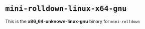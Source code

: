 # `mini-rolldown-linux-x64-gnu`

This is the **x86_64-unknown-linux-gnu** binary for `mini-rolldown`
